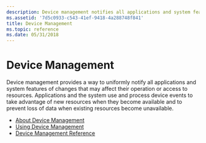 ```yaml
---
description: Device management notifies all applications and system features of changes that may affect their operation or access to resources.
ms.assetid: '7d5c0933-c543-41ef-9418-4a288748f841'
title: Device Management
ms.topic: reference
ms.date: 05/31/2018
---
```


# Device Management

Device management provides a way to uniformly notify all applications and system features of changes that may affect their operation or access to resources. Applications and the system use and process device events to take advantage of new resources when they become available and to prevent loss of data when existing resources become unavailable.

-   [About Device Management](about-device-management.md)
-   [Using Device Management](using-device-management.md)
-   [Device Management Reference](device-management-reference.md)

 

 



